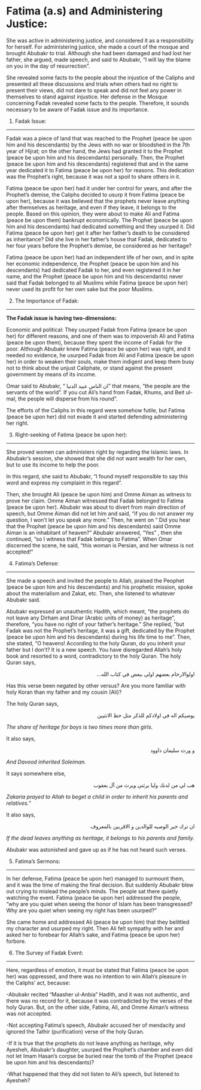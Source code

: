 Fatima (a.s) and Administering Justice:
=======================================

She was active in administering justice, and considered it as a
responsibility for herself. For administering justice, she made a court
of the mosque and brought Abubakr to trial. Although she had been
damaged and had lost her father, she argued, made speech, and said to
Abubakr, “I will lay the blame on you in the day of resurrection”.

She revealed some facts to the people about the injustice of the Caliphs
and presented all these discussions and trials when others had no right
to present their views, did not dare to speak and did not feel any power
in themselves to stand against injustice. Her defense in the Mosque
concerning Fadak revealed some facts to the people. Therefore, it sounds
necessary to be aware of Fadak issue and its importance.

1. Fadak Issue:
---------------

Fadak was a piece of land that was reached to the Prophet (peace be upon
him and his descendants) by the Jews with no war or bloodshed in the 7th
year of Hijrat; on the other hand, the Jews had granted it to the
Prophet (peace be upon him and his descendants) personally. Then, the
Prophet (peace be upon him and his descendants) registered that and in
the same year dedicated it to Fatima (peace be upon her) for reasons.
This dedication was the Prophet’s right, because it was not a spoil to
share others in it.

Fatima (peace be upon her) had it under her control for years, and after
the Prophet’s demise, the Caliphs decided to usurp it from Fatima (peace
be upon her), because it was believed that the prophets never leave
anything after themselves as heritage, and even if they leave, it
belongs to the people. Based on this opinion, they were about to make
Ali and Fatima (peace be upon them) bankrupt economically. The Prophet
(peace be upon him and his descendants) had dedicated something and they
usurped it. Did Fatima (peace be upon her) get it after her father’s
death to be considered as inheritance? Did she live in her father’s
house that Fadak, dedicated to her four years before the Prophet’s
demise, be considered as her heritage?

Fatima (peace be upon her) had an independent life of her own, and in
spite her economic independence, the Prophet (peace be upon him and his
descendants) had dedicated Fadak to her, and even registered it in her
name, and the Prophet (peace be upon him and his descendants) never said
that Fadak belonged to all Muslims while Fatima (peace be upon her)
never used its profit for her own sake but the poor Muslims.

2. The Importance of Fadak:
---------------------------

**The Fadak issue is having two-dimensions:**

Economic and political: They usurped Fadak from Fatima (peace be upon
her) for different reasons, and one of them was to impoverish Ali and
Fatima (peace be upon them), because they spent the income of Fadak for
the poor. Although Abubakr knew Fatima (peace be upon her) was right,
and it needed no evidence, he usurped Fadak from Ali and Fatima (peace
be upon her) in order to weaken their souls, make them indigent and keep
them busy not to think about the unjust Caliphate, or stand against the
present government by means of its income.

Omar said to Abubakr, “ ان الناس عبيد الدنيا” that means, “the people
are the servants of the world”. If you cut Ali’s hand from Fadak, Khums,
and Beit ul-mal, the people will disperse from his round”.

The efforts of the Caliphs in this regard were somehow futile, but
Fatima (peace be upon her) did not evade it and started defending
administering her right.

3. Right-seeking of Fatima (peace be upon her):
-----------------------------------------------

She proved women can administers right by regarding the Islamic laws. In
Abubakr’s session, she showed that she did not want wealth for her own,
but to use its income to help the poor.

In this regard, she said to Abubakr, “I found myself responsible to say
this word and express my complaint in this regard”.

Then, she brought Ali (peace be upon him) and Omme Aiman as witness to
prove her claim. Omme Aiman witnessed that Fadak belonged to Fatima
(peace be upon her). Abubakr was about to divert from main direction of
speech, but Omme Aiman did not let him and said, “if you do not answer
my question, I won’t let you speak any more.” Then, he went on “ Did you
hear that the Prophet (peace be upon him and his descendants) said Omme
Aiman is an inhabitant of heaven?” Abubakr answered, “Yes” , then she
continued, “so I witness that Fadak belongs to Fatima”. When Omar
discerned the scene, he said, “this woman is Persian, and her witness is
not accepted!”

4. Fatima’s Defense:
--------------------

She made a speech and invited the people to Allah, praised the Peophet
(peace be upon him and his descendants) and his prophetic mission, spoke
about the materialism and Zakat, etc. Then, she listened to whatever
Abubakr said.

Abubakr expressed an unauthentic Hadith, which meant, “the prophets do
not leave any Dirham and Dinar (Arabic units of money) as heritage”,
therefore, “you have no right of your father’s heritage.” She replied,
“but Fadak was not the Prophet’s heritage, it was a gift, dedicated by
the Prophet (peace be upon him and his descendants) during his life time
to me”. Then, she stated, “O heavens! According to the holy Quran, do
you inherit your father but I don’t? It is a new speech. You have
disregarded Allah’s holy book and resorted to a word, contradictory to
the holy Quran. The holy Quran says,

<p dir="rtl">
اولوالارحام بعضهم اولي ببعض في كتاب الله…
</p>

Has this verse been negated by other versus? Are you more familiar with
holy Koran than my father and my cousin (Ali)?

The holy Quran says,

<p dir="rtl">
يوصيكم اله في اولادكم للذكر مثل حظ الانثيين
</p>

*The share of heritage for boys is two times more than girls.*

It also says,

<p dir="rtl">
و ورث سليمان داوود
</p>

*And Davood inherited Soleiman.*

It says somewhere else,

<p dir="rtl">
هب لي من لدنك وليا يرثني ويرث من آل يعقوب
</p>

*Zakaria prayed to Allah to beget a child in order to inherit his
parents and relatives.”*

It also says,

<p dir="rtl">
ان ترك خير الوصيه للوالدين و الاقربين بالمعروف
</p>

*If the dead leaves anything as heritage, it belongs to his parents and
family.*

Abubakr was astonished and gave up as if he has not heard such verses.

5. Fatima’s Sermons:
--------------------

In her defense, Fatima (peace be upon her) managed to surmount them, and
it was the time of making the final decision. But suddenly Abubakr blew
out crying to mislead the people’s minds. The people sat there quietly
watching the event. Fatima (peace be upon her) addressed the people,
“why are you quiet when seeing the honor of Islam has been transgressed?
Why are you quiet when seeing my right has been usurped?”

She came home and addressed Ali (peace be upon him) that they belittled
my character and usurped my right. Then Ali felt sympathy with her and
asked her to forebear for Allah’s sake, and Fatima (peace be upon her)
forbore.

6. The Survey of Fadak Event:
-----------------------------

Here, regardless of emotion, it must be stated that Fatima (peace be
upon her) was oppressed, and there was no intention to win Allah’s
pleasure in the Caliphs’ act, because:

-Abubakr recited “Maasher ul-Anbia” Hadith, and it was not authentic,
and there was no record for it, because it was contradicted by the
verses of the holy Quran. But, on the other side, Fatima, Ali, and Omme
Aiman’s witness was not accepted.

-Not accepting Fatima’s speech, Abubakr accused her of mendacity and
ignored the Tathir (purification) verse of the holy Quran.

-If it is true that the prophets do not leave anything as heritage, why
Ayesheh, Abubakr’s daughter, usurped the Prophet’s chamber and even did
not let Imam Hasan’s corpse be buried near the tomb of the Prophet
(peace be upon him and his descendants)?

-What happened that they did not listen to Ali’s speech, but listened to
Ayesheh?


